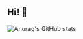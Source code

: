## Hi! 🤗

![Anurag's GitHub stats](https://github-readme-stats.vercel.app/api?username=crawlic-stud&theme=dark&show_icons=true)

